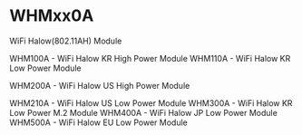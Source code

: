 # WHMxx0A
WiFi Halow(802.11AH) Module

WHM100A - WiFi Halow KR High Power Module
WHM110A - WiFi Halow KR Low Power Module

WHM200A - WiFi Halow US High Power Module

WHM210A - WiFi Halow US Low Power Module
WHM300A - WiFi Halow KR Low Power M.2 Module
WHM400A - WiFi Halow JP Low Power Module
WHM500A - WiFi Halow EU Low Power Module
